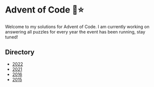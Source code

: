 # Advent of Code 🎄⭐

Welcome to my solutions for Advent of Code. I am currently working on answering all puzzles for every year the event has been running, stay tuned!

## Directory
- [2022](https://github.com/Gxorge/advent-of-code/tree/master/src/main/kotlin/uk/hotten/adventofcode/aoc22)
- [2021](https://github.com/Gxorge/advent-of-code/tree/master/src/main/kotlin/uk/hotten/adventofcode/aoc21)
- [2016](https://github.com/Gxorge/advent-of-code/tree/master/src/main/kotlin/uk/hotten/adventofcode/aoc16)
- [2015](https://github.com/Gxorge/advent-of-code/tree/master/src/main/kotlin/uk/hotten/adventofcode/aoc15)
